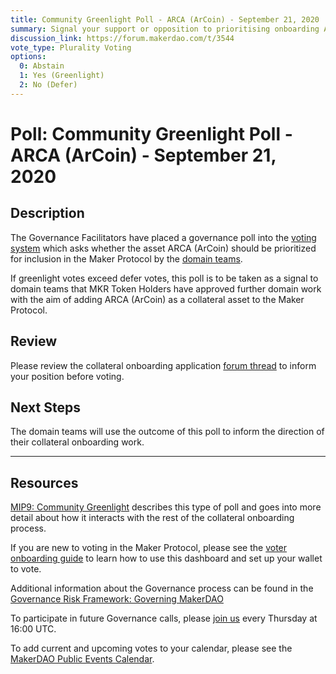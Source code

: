 ```yaml
---
title: Community Greenlight Poll - ARCA (ArCoin) - September 21, 2020
summary: Signal your support or opposition to prioritising onboarding ARCA (ArCoin).
discussion_link: https://forum.makerdao.com/t/3544
vote_type: Plurality Voting
options:
  0: Abstain
  1: Yes (Greenlight)
  2: No (Defer)
---
```


# Poll: Community Greenlight Poll - ARCA (ArCoin) - September 21, 2020

## Description

The Governance Facilitators have placed a governance poll into the [voting system](https://vote.makerdao.com/polling) which asks whether the asset ARCA (ArCoin) should be prioritized for inclusion in the Maker Protocol by the [domain teams](https://github.com/makerdao/mips/blob/master/MIP7/mip7.md#mip7c2-the-current-domain-roles-list).

If greenlight votes exceed defer votes, this poll is to be taken as a signal to domain teams that MKR Token Holders have approved further domain work with the aim of adding ARCA (ArCoin) as a collateral asset to the Maker Protocol.

## Review

Please review the collateral onboarding application [forum thread](https://forum.makerdao.com/t/3544) to inform your position before voting.

## Next Steps

The domain teams will use the outcome of this poll to inform the direction of their collateral onboarding work.

---

## Resources

[MIP9: Community Greenlight](https://github.com/makerdao/mips/blob/Accepted/MIP9/mip9.md) describes this type of poll and goes into more detail about how it interacts with the rest of the collateral onboarding process.

If you are new to voting in the Maker Protocol, please see the [voter onboarding guide](https://community-development.makerdao.com/onboarding/voter-onboarding) to learn how to use this dashboard and set up your wallet to vote.

Additional information about the Governance process can be found in the [Governance Risk Framework: Governing MakerDAO](https://community-development.makerdao.com/governance/governance-risk-framework)

To participate in future Governance calls, please [join us](https://community-development.makerdao.com/governance/governance-and-risk-meetings) every Thursday at 16:00 UTC.

To add current and upcoming votes to your calendar, please see the [MakerDAO Public Events Calendar](https://calendar.google.com/calendar/embed?src=makerdao.com_3efhm2ghipksegl009ktniomdk%40group.calendar.google.com&ctz=America%2FLos_Angeles).

